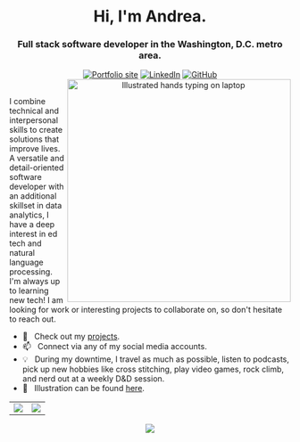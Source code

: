 <div align="center">

<h1>Hi, I'm Andrea.</h1>

<div>
<h3>Full stack software developer in the Washington, D.C. metro area.</h3>

<div>
<a href="https://www.andreapang.dev/"><img src="https://img.shields.io/badge/-Portfolio-003366?style=for-the-badge" alt="Portfolio site" /></a>
<a href="https://www.linkedin.com/in/andreapang/"><img src="https://img.shields.io/badge/-LinkedIn-003366?style=for-the-badge&logo=linkedin&logoColor=white" alt="LinkedIn" /></a>
<a href="https://github.com/andiedoescode"><img src="https://img.shields.io/badge/-Github-003366?style=for-the-badge&logo=github&logoColor=white" alt="GitHub" /></a>
</div>

<img align="right" height="400px" src="https://user-images.githubusercontent.com/98671035/180629469-5fdb03cc-62a6-4bf6-8c59-a540aa0b48d5.gif" alt="Illustrated hands typing on laptop"/>

<div align="left">
&nbsp;
<p>I combine technical and interpersonal skills to create solutions that improve lives. A versatile and detail-oriented software developer with an additional skillset in data analytics, I have a deep interest in ed tech and natural language processing. I'm always up to learning new tech! I am looking for work or interesting projects to collaborate on, so don't hesitate to reach out.</p>

- 🌱 &nbsp; Check out my [projects](https://andreapang.dev/).
- 📫 &nbsp; Connect via any of my social media accounts.
- 💡 &nbsp; During my downtime, I travel as much as possible, listen to podcasts, pick up new hobbies like cross stitching, play video games, rock climb, and nerd out at a weekly D&D session.
- 🎨 &nbsp; Illustration can be found <a href="https://storyset.com/communication">here</a>.

</div>
</div>
</div>

<div align="center">
<table>
<tr>
<td>
<a href="https://github.com/andiedoescode/andiedoescode">
<img align="center" src="https://github-readme-stats.vercel.app/api?username=andiedoescode&theme=vue-dark&show_icons=true&hide=stars&count_private=true">
</a>
</td>
<td>
<a href="https://github.com/andiedoescode/andiedoescode">
<img align="center" src="https://github-readme-stats.vercel.app/api/top-langs/?username=andiedoescode&layout=compact&theme=vue-dark&hide=scss">
</a>
</td>
</tr>
</table>
<img align="center" src="https://capsule-render.vercel.app/api?type=waving&color=gradient&height=75&section=footer" />
</div>
